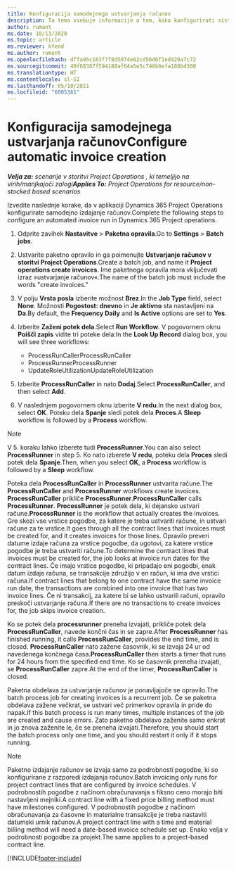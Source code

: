 ```yaml
---
title: Konfiguracija samodejnega ustvarjanja računov
description: Ta tema vsebuje informacije o tem, kako konfigurirati sistem za samodejno ustvarjanje računov.
author: rumant
ms.date: 10/13/2020
ms.topic: article
ms.reviewer: kfend
ms.author: rumant
ms.openlocfilehash: dffa95c163f7f8d5074e02cd56d6f1ed429a7c72
ms.sourcegitcommit: 40f68387f594180af64a5e5c748b6efa188bd300
ms.translationtype: HT
ms.contentlocale: sl-SI
ms.lasthandoff: 05/10/2021
ms.locfileid: "6005361"
---
```

# <a name="configure-automatic-invoice-creation"></a><span data-ttu-id="3ee34-103">Konfiguracija samodejnega ustvarjanja računov</span><span class="sxs-lookup"><span data-stu-id="3ee34-103">Configure automatic invoice creation</span></span>

<span data-ttu-id="3ee34-104">_**Velja za:** scenarije v storitvi Project Operations , ki temeljijo na virih/manjkajoči zalogi_</span><span class="sxs-lookup"><span data-stu-id="3ee34-104">_**Applies To:** Project Operations for resource/non-stocked based scenarios_</span></span>


<span data-ttu-id="3ee34-105">Izvedite naslednje korake, da v aplikaciji Dynamics 365 Project Operations konfigurirate samodejno izdajanje računov.</span><span class="sxs-lookup"><span data-stu-id="3ee34-105">Complete the following steps to configure an automated invoice run in Dynamics 365 Project operations.</span></span>

1. <span data-ttu-id="3ee34-106">Odprite zavihek **Nastavitve** > **Paketna opravila**.</span><span class="sxs-lookup"><span data-stu-id="3ee34-106">Go to **Settings** > **Batch jobs**.</span></span>
2. <span data-ttu-id="3ee34-107">Ustvarite paketno opravilo in ga poimenujte **Ustvarjanje računov v storitvi Project Operations**.</span><span class="sxs-lookup"><span data-stu-id="3ee34-107">Create a batch job, and name it **Project operations create invoices**.</span></span> <span data-ttu-id="3ee34-108">Ime paketnega opravila mora vključevati izraz »ustvarjanje računov«.</span><span class="sxs-lookup"><span data-stu-id="3ee34-108">The name of the batch job must include the words "create invoices."</span></span>
3. <span data-ttu-id="3ee34-109">V polju **Vrsta posla** izberite možnost **Brez**.</span><span class="sxs-lookup"><span data-stu-id="3ee34-109">In the **Job Type** field, select **None**.</span></span> <span data-ttu-id="3ee34-110">Možnosti **Pogostost: dnevno** in **Je aktivno** sta nastavljeni na **Da**.</span><span class="sxs-lookup"><span data-stu-id="3ee34-110">By default, the **Frequency Daily** and **Is Active** options are set to **Yes**.</span></span>
4. <span data-ttu-id="3ee34-111">Izberite **Zaženi potek dela**.</span><span class="sxs-lookup"><span data-stu-id="3ee34-111">Select **Run Workflow**.</span></span> <span data-ttu-id="3ee34-112">V pogovornem oknu **Poišči zapis** vidite tri poteke dela:</span><span class="sxs-lookup"><span data-stu-id="3ee34-112">In the **Look Up Record** dialog box, you will see three workflows:</span></span>

    - <span data-ttu-id="3ee34-113">ProcessRunCaller</span><span class="sxs-lookup"><span data-stu-id="3ee34-113">ProcessRunCaller</span></span>
    - <span data-ttu-id="3ee34-114">ProcessRunner</span><span class="sxs-lookup"><span data-stu-id="3ee34-114">ProcessRunner</span></span>
    - <span data-ttu-id="3ee34-115">UpdateRoleUtilization</span><span class="sxs-lookup"><span data-stu-id="3ee34-115">UpdateRoleUtilization</span></span>

5. <span data-ttu-id="3ee34-116">Izberite **ProcessRunCaller** in nato **Dodaj**.</span><span class="sxs-lookup"><span data-stu-id="3ee34-116">Select **ProcessRunCaller**, and then select **Add**.</span></span>
6. <span data-ttu-id="3ee34-117">V naslednjem pogovornem oknu izberite **V redu**.</span><span class="sxs-lookup"><span data-stu-id="3ee34-117">In the next dialog box, select **OK**.</span></span> <span data-ttu-id="3ee34-118">Poteku dela **Spanje** sledi potek dela **Proces**.</span><span class="sxs-lookup"><span data-stu-id="3ee34-118">A **Sleep** workflow is followed by a **Process** workflow.</span></span>

  > [!NOTE]
  > <span data-ttu-id="3ee34-119">V 5. koraku lahko izberete tudi **ProcessRunner**.</span><span class="sxs-lookup"><span data-stu-id="3ee34-119">You can also select **ProcessRunner** in step 5.</span></span> <span data-ttu-id="3ee34-120">Ko nato izberete **V redu**, poteku dela **Proces** sledi potek dela **Spanje**.</span><span class="sxs-lookup"><span data-stu-id="3ee34-120">Then, when you select **OK**, a **Process** workflow is followed by a **Sleep** workflow.</span></span>

<span data-ttu-id="3ee34-121">Poteka dela **ProcessRunCaller** in **ProcessRunner** ustvarita račune.</span><span class="sxs-lookup"><span data-stu-id="3ee34-121">The **ProcessRunCaller** and **ProcessRunner** workflows create invoices.</span></span> <span data-ttu-id="3ee34-122">**ProcessRunCaller** prikliče **ProcessRunner**.</span><span class="sxs-lookup"><span data-stu-id="3ee34-122">**ProcessRunCaller** calls **ProcessRunner**.</span></span> <span data-ttu-id="3ee34-123">**ProcessRunner** je potek dela, ki dejansko ustvari račune.</span><span class="sxs-lookup"><span data-stu-id="3ee34-123">**ProcessRunner** is the workflow that actually creates the invoices.</span></span> <span data-ttu-id="3ee34-124">Gre skozi vse vrstice pogodbe, za katere je treba ustvariti račune, in ustvari račune za te vrstice.</span><span class="sxs-lookup"><span data-stu-id="3ee34-124">It goes through all the contract lines that invoices must be created for, and it creates invoices for those lines.</span></span> <span data-ttu-id="3ee34-125">Opravilo preveri datume izdaje računa za vrstice pogodbe, da ugotovi, za katere vrstice pogodbe je treba ustvariti račune.</span><span class="sxs-lookup"><span data-stu-id="3ee34-125">To determine the contract lines that invoices must be created for, the job looks at invoice run dates for the contract lines.</span></span> <span data-ttu-id="3ee34-126">Če imajo vrstice pogodbe, ki pripadajo eni pogodbi, enak datum izdaje računa, se transakcije združijo v en račun, ki ima dve vrstici računa.</span><span class="sxs-lookup"><span data-stu-id="3ee34-126">If contract lines that belong to one contract have the same invoice run date, the transactions are combined into one invoice that has two invoice lines.</span></span> <span data-ttu-id="3ee34-127">Če ni transakcij, za katere bi se lahko ustvarili računi, opravilo preskoči ustvarjanje računa.</span><span class="sxs-lookup"><span data-stu-id="3ee34-127">If there are no transactions to create invoices for, the job skips invoice creation.</span></span>

<span data-ttu-id="3ee34-128">Ko se potek dela **processrunner** preneha izvajati, prikliče potek dela **ProcessRunCaller**, navede končni čas in se zapre.</span><span class="sxs-lookup"><span data-stu-id="3ee34-128">After **ProcessRunner** has finished running, it calls **ProcessRunCaller**, provides the end time, and is closed.</span></span> <span data-ttu-id="3ee34-129">**ProcessRunCaller** nato zažene časovnik, ki se izvaja 24 ur od navedenega končnega časa.</span><span class="sxs-lookup"><span data-stu-id="3ee34-129">**ProcessRunCaller** then starts a timer that runs for 24 hours from the specified end time.</span></span> <span data-ttu-id="3ee34-130">Ko se časovnik preneha izvajati, se **ProcessRunCaller** zapre.</span><span class="sxs-lookup"><span data-stu-id="3ee34-130">At the end of the timer, **ProcessRunCaller** is closed.</span></span>

<span data-ttu-id="3ee34-131">Paketna obdelava za ustvarjanje računov je ponavljajoče se opravilo.</span><span class="sxs-lookup"><span data-stu-id="3ee34-131">The batch process job for creating invoices is a recurrent job.</span></span> <span data-ttu-id="3ee34-132">Če se paketna obdelava zažene večkrat, se ustvari več primerkov opravila in pride do napak.</span><span class="sxs-lookup"><span data-stu-id="3ee34-132">If this batch process is run many times, multiple instances of the job are created and cause errors.</span></span> <span data-ttu-id="3ee34-133">Zato paketno obdelavo zaženite samo enkrat in jo znova zaženite le, če se preneha izvajati.</span><span class="sxs-lookup"><span data-stu-id="3ee34-133">Therefore, you should start the batch process only one time, and you should restart it only if it stops running.</span></span>

> [!NOTE]
> <span data-ttu-id="3ee34-134">Paketno izdajanje računov se izvaja samo za podrobnosti pogodbe, ki so konfigurirane z razporedi izdajanja računov.</span><span class="sxs-lookup"><span data-stu-id="3ee34-134">Batch invoicing only runs for project contract lines that are configured by invoice schedules.</span></span> <span data-ttu-id="3ee34-135">V podrobnostih pogodbe z načinom obračunavanja s fiksno ceno morajo biti nastavljeni mejniki.</span><span class="sxs-lookup"><span data-stu-id="3ee34-135">A contract line with a fixed price billing method must have milestones configured.</span></span> <span data-ttu-id="3ee34-136">V podrobnostih pogodbe z načinom obračunavanja za časovne in materialne transakcije je treba nastaviti datumski urnik računov.</span><span class="sxs-lookup"><span data-stu-id="3ee34-136">A project contract line with a time and material billing method will need a date-based invoice schedule set up.</span></span> <span data-ttu-id="3ee34-137">Enako velja v podrobnosti pogodbe za projekt.</span><span class="sxs-lookup"><span data-stu-id="3ee34-137">The same applies to a project-based contract line.</span></span>     


[!INCLUDE[footer-include](../includes/footer-banner.md)]
